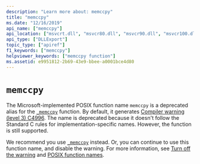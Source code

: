 ```yaml
---
description: "Learn more about: memccpy"
title: "memccpy"
ms.date: "12/16/2019"
api_name: ["memccpy"]
api_location: ["msvcrt.dll", "msvcr80.dll", "msvcr90.dll", "msvcr100.dll", "msvcr100_clr0400.dll", "msvcr110.dll", "msvcr110_clr0400.dll", "msvcr120.dll", "msvcr120_clr0400.dll", "ucrtbase.dll"]
api_type: ["DLLExport"]
topic_type: ["apiref"]
f1_keywords: ["memccpy"]
helpviewer_keywords: ["memccpy function"]
ms.assetid: e9951812-2b69-43e9-bbee-a0001bce4d80
---
```

# `memccpy`

The Microsoft-implemented POSIX function name `memccpy` is a deprecated alias for the [`_memccpy`](memccpy.md) function. By default, it generates [Compiler warning (level 3) C4996](../../error-messages/compiler-warnings/compiler-warning-level-3-c4996.md). The name is deprecated because it doesn't follow the Standard C rules for implementation-specific names. However, the function is still supported.

We recommend you use [`_memccpy`](memccpy.md) instead. Or, you can continue to use this function name, and disable the warning. For more information, see [Turn off the warning](../../error-messages/compiler-warnings/compiler-warning-level-3-c4996.md#turn-off-the-warning) and [POSIX function names](../../error-messages/compiler-warnings/compiler-warning-level-3-c4996.md#posix-function-names).
